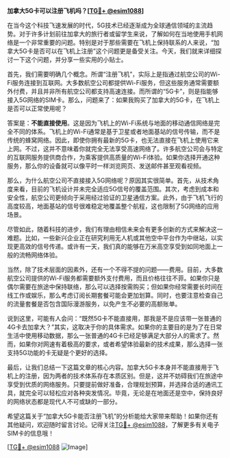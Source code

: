 **加拿大5G卡可以注册飞机吗？[[TG💪+ @esim1088](https://t.me/s/esim1088)]**

在当今这个科技飞速发展的时代，5G技术已经逐渐成为全球通信领域的主流趋势。对于许多计划前往加拿大的旅行者或留学生来说，了解如何在当地使用手机网络是一个非常重要的问题。特别是对于那些需要在飞机上保持联系的人来说，“加拿大5G卡是否可以在飞机上注册”这个问题更是备受关注。今天，我们就来详细探讨一下这个问题，并分享一些实用的小贴士。

首先，我们需要明确几个概念。所谓“注册飞机”，实际上是指通过航空公司的Wi-Fi服务连接到互联网。大多数航空公司都提供Wi-Fi服务，但这些服务通常需要额外付费，并且并非所有航空公司都支持高速连接。而所谓的“5G卡”，则是指能够接入5G网络的SIM卡。那么，问题来了：如果我购买了加拿大的5G卡，在飞机上是否可以正常使用呢？

答案是：**不能直接使用**。这是因为飞机上的Wi-Fi系统与地面的移动通信网络是完全不同的体系。飞机上的Wi-Fi通常是基于卫星或者地面基站的信号传输，而不是传统的蜂窝网络。因此，即使你拥有最新的5G卡，也无法直接在飞机上使用它来上网。不过，这并不意味着你就完全无法享受高速网络了。许多航空公司会与特定的互联网服务提供商合作，为乘客提供高质量的Wi-Fi体验。如果你选择开通这种服务，那么你的设备就可以像平时一样浏览网页、发送邮件甚至观看视频。

那么，为什么航空公司不直接接入5G网络呢？原因其实很简单。首先，从技术角度来看，目前的飞机设计并未完全适应5G信号的覆盖范围。其次，考虑到成本和安全性，航空公司更倾向于采用经过验证的卫星通信方案。此外，由于飞机飞行的高度较高，地面基站的信号很难稳定地覆盖整个航程，这也限制了5G网络的应用场景。

尽管如此，随着科技的进步，我们有理由相信未来会有更多创新的方式来解决这一难题。比如，一些新兴企业正在研究利用无人机或其他空中平台作为中继站，以实现更高效的信号传递。或许有一天，我们真的能够在万米高空享受到如同地面上一般的流畅网络体验。

当然，除了技术层面的因素外，还有一个不得不提的问题——费用。目前，大多数航空公司提供的Wi-Fi服务都需要额外支付费用，而且价格往往不菲。如果你只是偶尔需要在旅途中保持联络，那么可以选择按需购买；但如果你经常需要长时间在线工作或娱乐，那么考虑订阅长期套餐可能会更加划算。同时，也要注意检查自己的流量套餐是否包含国际漫游服务，以免产生不必要的高额账单。

说到这里，可能有人会问：“既然5G卡不能直接用，那我是不是应该带一张普通的4G卡去加拿大？”其实，这取决于你的具体需求。如果你的主要目的是为了在日常生活中使用移动数据，那么一张普通的4G卡已经足够满足大部分人的需求了。然而，如果你对网速有着极高的要求，或者希望体验最新的技术成果，那么选择一张支持5G功能的卡无疑是个更好的选择。

最后，让我们总结一下这篇文章的核心内容。加拿大5G卡本身并不能直接用于飞机上的注册，因为两者的技术体系存在本质区别。但是，这并不妨碍我们在旅途中享受到优质的网络服务。只要提前做好准备，合理规划预算，并选择合适的通讯工具，就完全可以轻松应对各种突发情况。毕竟，无论是在地面还是空中，保持良好的网络状态都是现代人不可或缺的一部分。

希望这篇关于“加拿大5G卡能否注册飞机”的分析能给大家带来帮助！如果你还有其他疑问，欢迎随时留言讨论。记得关注[TG💪+ @esim1088](https://t.me/s/esim1088)，了解更多有关电子SIM卡的信息哦！

[[TG💪+ @esim1088](https://t.me/s/esim1088) ![Image](https://i.postimg.cc/4NQfJmqS/Snipaste-2025-05-13-00-14-12.png)]